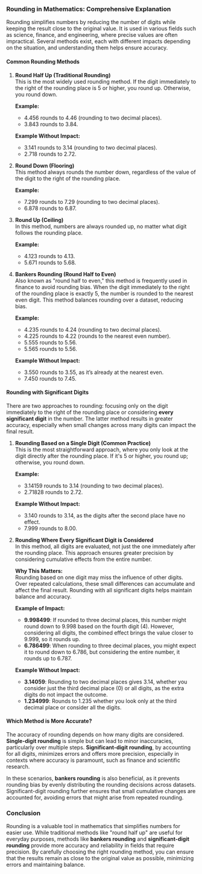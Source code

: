 ### Rounding in Mathematics: Comprehensive Explanation

Rounding simplifies numbers by reducing the number of digits while keeping the result close to the original value. It is used in various fields such as science, finance, and engineering, where precise values are often impractical. Several methods exist, each with different impacts depending on the situation, and understanding them helps ensure accuracy.

#### Common Rounding Methods

1. **Round Half Up (Traditional Rounding)**  
   This is the most widely used rounding method. If the digit immediately to the right of the rounding place is 5 or higher, you round up. Otherwise, you round down.

   **Example:**

   - 4.456 rounds to 4.46 (rounding to two decimal places).
   - 3.843 rounds to 3.84.

   **Example Without Impact:**

   - 3.141 rounds to 3.14 (rounding to two decimal places).
   - 2.718 rounds to 2.72.

2. **Round Down (Flooring)**  
   This method always rounds the number down, regardless of the value of the digit to the right of the rounding place.

   **Example:**

   - 7.299 rounds to 7.29 (rounding to two decimal places).
   - 6.878 rounds to 6.87.

3. **Round Up (Ceiling)**  
   In this method, numbers are always rounded up, no matter what digit follows the rounding place.

   **Example:**

   - 4.123 rounds to 4.13.
   - 5.671 rounds to 5.68.

4. **Bankers Rounding (Round Half to Even)**  
   Also known as "round half to even," this method is frequently used in finance to avoid rounding bias. When the digit immediately to the right of the rounding place is exactly 5, the number is rounded to the nearest even digit. This method balances rounding over a dataset, reducing bias.

   **Example:**

   - 4.235 rounds to 4.24 (rounding to two decimal places).
   - 4.225 rounds to 4.22 (rounds to the nearest even number).
   - 5.555 rounds to 5.56.
   - 5.565 rounds to 5.56.

   **Example Without Impact:**

   - 3.550 rounds to 3.55, as it’s already at the nearest even.
   - 7.450 rounds to 7.45.

#### Rounding with Significant Digits

There are two approaches to rounding: focusing only on the digit immediately to the right of the rounding place or considering **every significant digit** in the number. The latter method results in greater accuracy, especially when small changes across many digits can impact the final result.

1. **Rounding Based on a Single Digit (Common Practice)**  
   This is the most straightforward approach, where you only look at the digit directly after the rounding place. If it's 5 or higher, you round up; otherwise, you round down.

   **Example:**

   - 3.14159 rounds to 3.14 (rounding to two decimal places).
   - 2.71828 rounds to 2.72.

   **Example Without Impact:**

   - 3.140 rounds to 3.14, as the digits after the second place have no effect.
   - 7.999 rounds to 8.00.

2. **Rounding Where Every Significant Digit is Considered**  
   In this method, all digits are evaluated, not just the one immediately after the rounding place. This approach ensures greater precision by considering cumulative effects from the entire number.

   **Why This Matters:**  
   Rounding based on one digit may miss the influence of other digits. Over repeated calculations, these small differences can accumulate and affect the final result. Rounding with all significant digits helps maintain balance and accuracy.

   **Example of Impact:**

   - **9.998499**: If rounded to three decimal places, this number might round down to 9.998 based on the fourth digit (4). However, considering all digits, the combined effect brings the value closer to 9.999, so it rounds up.
   - **6.786499**: When rounding to three decimal places, you might expect it to round down to 6.786, but considering the entire number, it rounds up to 6.787.

   **Example Without Impact:**

   - **3.14059**: Rounding to two decimal places gives 3.14, whether you consider just the third decimal place (0) or all digits, as the extra digits do not impact the outcome.
   - **1.234999**: Rounds to 1.235 whether you look only at the third decimal place or consider all the digits.

#### Which Method is More Accurate?

The accuracy of rounding depends on how many digits are considered. **Single-digit rounding** is simple but can lead to minor inaccuracies, particularly over multiple steps. **Significant-digit rounding**, by accounting for all digits, minimizes errors and offers more precision, especially in contexts where accuracy is paramount, such as finance and scientific research.

In these scenarios, **bankers rounding** is also beneficial, as it prevents rounding bias by evenly distributing the rounding decisions across datasets. Significant-digit rounding further ensures that small cumulative changes are accounted for, avoiding errors that might arise from repeated rounding.

### Conclusion

Rounding is a valuable tool in mathematics that simplifies numbers for easier use. While traditional methods like "round half up" are useful for everyday purposes, methods like **bankers rounding** and **significant-digit rounding** provide more accuracy and reliability in fields that require precision. By carefully choosing the right rounding method, you can ensure that the results remain as close to the original value as possible, minimizing errors and maintaining balance.
